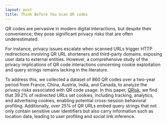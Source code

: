 ```yaml
---
layout: post
title: Think Before You Scan QR codes
---
```


QR codes are pervasive in modern digital interactions, but despite their convenience, they pose significant privacy risks that are often underestimated. 

For instance, privacy issues escalate when scanned URLs trigger HTTP redirections involving QR URL shorteners and third-party domains, exposing user data to external entities. 
However, a comprehensive study of the privacy implications of QR code interactions concerning cookie exploitation and query strings remains lacking in the literature. 

To address this, we collected a dataset of 860 QR codes over a two-year period from France, China, Austria, India, and Canada, to analyze the privacy risks associated with QR code usage. 
In this paper, [QRisk](https://hal.science/hal-04987069/), we find that 39.2% of redirected URLs set cookies, including tracking, analytics, and advertising cookies, enabling potential cross-session behavioral profiling. 
Additionally, over 25% of QR URLs embed query strings that not only contain sensitive user identifiers but also carry information such as location data, leading to user profiling and social link inference.
